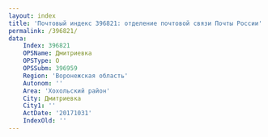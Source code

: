 ```yaml
---
layout: index
title: 'Почтовый индекс 396821: отделение почтовой связи Почты России'
permalink: /396821/
data:
    Index: 396821
    OPSName: Дмитриевка
    OPSType: О
    OPSSubm: 396959
    Region: 'Воронежская область'
    Autonom: ''
    Area: 'Хохольский район'
    City: Дмитриевка
    City1: ''
    ActDate: '20171031'
    IndexOld: ''
---
```

